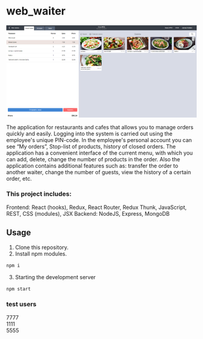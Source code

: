 # web_waiter

<img src="https://github.com/daniel-mironenko/web_waiter/blob/master/promo-img/promo.png" width="550">

The application for restaurants and cafes that allows you to manage orders quickly and easily.  Logging into the system is carried out using the employee's unique PIN-code. In the employee's personal account you can see “My orders”, Stop-list of products, history of closed orders. The application has a convenient interface of the current menu, with which you can add, delete, change the number of products in the order. Also the application contains additional features such as: transfer the order to another waiter, change the number of guests, view the history of a certain order, etc.

### This project includes:

Frontend: React (hooks), Redux, React Router, Redux Thunk, JavaScript, REST, CSS (modules), JSX
Backend: NodeJS, Express, MongoDB


## Usage
1. Clone this repository.
2. Install npm modules.
```bash
npm i
```
3. Starting the development server
```bash
npm start
```
### test users
7777  
1111  
5555  
